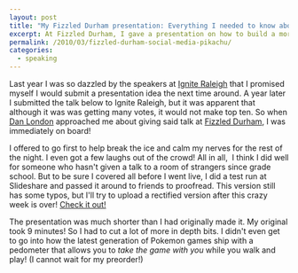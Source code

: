 ```yaml
---
layout: post
title: "My Fizzled Durham presentation: Everything I needed to know about Social Media I learned from Pikachu"
excerpt: At Fizzled Durham, I gave a presentation on how to build a more interactive social media experience by taking a few notes from Pikachu.
permalink: /2010/03/fizzled-durham-social-media-pikachu/
categories: 
  - speaking
---
```

Last year I was so dazzled by the speakers at <a href="http://igniteraleigh.com/">Ignite Raleigh</a> that I promised myself I would submit a presentation idea the next time around. A year later I submitted the talk below to Ignite Raleigh, but it was apparent that although it was was getting many votes, it would not make top ten. So when <a href="http://www.dan-london.com/">Dan London</a> approached me about giving said talk at <a href="http://www.fizzleddurham.com/">Fizzled Durham</a>, I was immediately on board!

I offered to go first to help break the ice and calm my nerves for the rest of the night. I even got a few laughs out of the crowd! All in all,  I think I did well for someone who hasn't given a talk to a room of strangers since grade school. But to be sure I covered all before I went live, I did a test run at Slideshare and passed it around to friends to proofread. This version still has some typos, but I'll try to upload a rectified version after this crazy week is over! <a title="Fizzled Durham 2010: Social Media and Pikachu" href="http://www.slideshare.net/CrowChick/fizzled-durham-2010-social-media-and-pikachu-3358162">Check it out!</a>

The presentation was much shorter than I had originally made it. My original took 9 minutes! So I had to cut a lot of more in depth bits. I didn't even get to go into how the latest generation of Pokemon games ship with a pedometer that allows you to <em>take the game with you</em> while you walk and play! (I cannot wait for my preorder!)